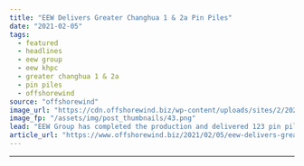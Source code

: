 ```yaml
---
title: "EEW Delivers Greater Changhua 1 & 2a Pin Piles"
date: "2021-02-05"
tags: 
  - featured
  - headlines
  - eew group
  - eew khpc
  - greater changhua 1 & 2a
  - pin piles
  - offshorewind
source: "offshorewind"
image_url: "https://cdn.offshorewind.biz/wp-content/uploads/sites/2/2021/02/05111043/EEW-Delivers-Greater-Changhua-1-2a-Pin-Piles.png"
image_fp: "/assets/img/post_thumbnails/43.png"
lead: "EEW Group has completed the production and delivered 123 pin piles for Ørsted&#8217;s Greater"
article_url: "https://www.offshorewind.biz/2021/02/05/eew-delivers-greater-changhua-1-2a-pin-piles/"
---
```


---
